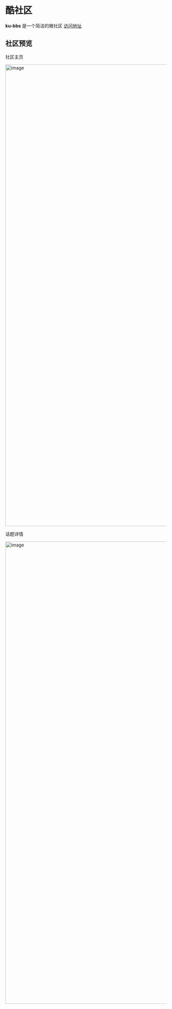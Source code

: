 # 酷社区

**ku-bbs** 是一个简洁的微社区 [访问地址](https://www.kucool.online/topics/1)

## 社区预览

社区主页

<img width="1437" alt="image" src="https://user-images.githubusercontent.com/95403191/197700404-4420a152-5fe9-4140-b08b-cdaac0311b5c.png">

话题详情

<img width="1439" alt="image" src="https://user-images.githubusercontent.com/95403191/197700592-2b1aafef-96d8-464a-8f12-af1a8d7d0669.png">

